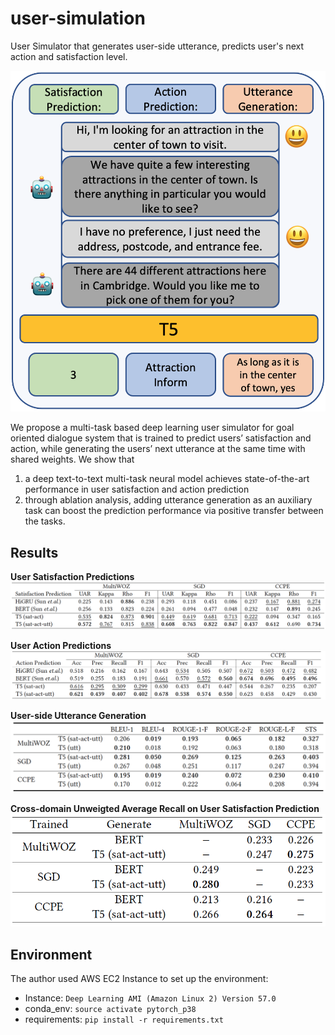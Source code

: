 # user-simulation
User Simulator that generates user-side utterance, predicts user's next action and satisfaction level.

![t5-mtl](imgs/t5-mtl-diagram.png)

We propose a multi-task based deep learning user simulator for goal oriented dialogue system that is trained to predict users’ satisfaction and action, while generating the users’ next utterance at the same time with shared weights. 
We show that 
1) a deep text-to-text multi-task neural model achieves state-of-the-art performance in user satisfaction and action prediction
2) through ablation analysis, adding utterance generation as an auxiliary task can boost the prediction performance via positive transfer between the tasks. 

## Results
**User Satisfaction Predictions**  
![satisfaction](imgs/satisfaction-table.png)  

**User Action Predictions**  
![action](imgs/action-table.png)  

**User-side Utterance Generation**  
![ug](imgs/ug-score-table.png)  

**Cross-domain Unweigted Average Recall on User Satisfaction Prediction**  
![satisfaction](imgs/cross-domain.png)  



## Environment
The author used AWS EC2 Instance to set up the environment:  

- Instance: `Deep Learning AMI (Amazon Linux 2) Version 57.0`  
- conda_env: `source activate pytorch_p38`
- requirements: `pip install -r requirements.txt`

